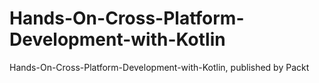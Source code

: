 # Hands-On-Cross-Platform-Development-with-Kotlin
Hands-On-Cross-Platform-Development-with-Kotlin, published by Packt
